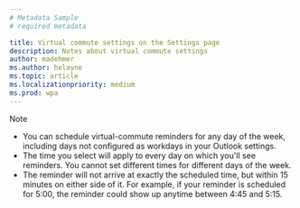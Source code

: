 ```yaml
---
# Metadata Sample
# required metadata

title: Virtual commute settings on the Settings page
description: Notes about virtual commute settings  
author: madehmer
ms.author: helayne
ms.topic: article
ms.localizationpriority: medium 
ms.prod: wpa
---
```


> [!Note] 
><ul>
><li>You can schedule virtual-commute reminders for any day of the week, including days not configured as workdays in your Outlook settings.</li>
><li>The time you select will apply to every day on which you'll see reminders. You cannot set different times for different days of the week.</li>
><li>The reminder will not arrive at exactly the scheduled time, but within 15 minutes on either side of it. For example, if your reminder is scheduled for 5:00, the reminder could show up anytime between 4:45 and 5:15.</li>
></ul> 
